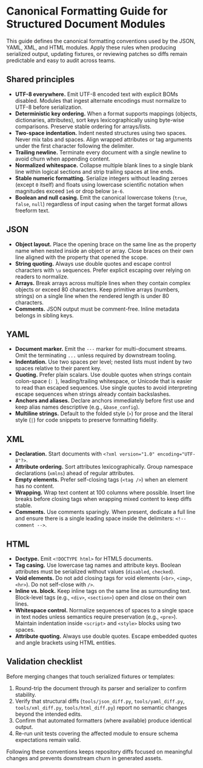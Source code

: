 # Canonical Formatting Guide for Structured Document Modules

This guide defines the canonical formatting conventions used by the JSON, YAML, XML, and HTML modules. Apply these rules when producing serialized output, updating fixtures, or reviewing patches so diffs remain predictable and easy to audit across teams.

## Shared principles

- **UTF-8 everywhere.** Emit UTF-8 encoded text with explicit BOMs disabled. Modules that ingest alternate encodings must normalize to UTF-8 before serialization.
- **Deterministic key ordering.** When a format supports mappings (objects, dictionaries, attributes), sort keys lexicographically using byte-wise comparisons. Preserve stable ordering for arrays/lists.
- **Two-space indentation.** Indent nested structures using two spaces. Never mix tabs and spaces. Align wrapped attributes or tag arguments under the first character following the delimiter.
- **Trailing newline.** Terminate every document with a single newline to avoid churn when appending content.
- **Normalized whitespace.** Collapse multiple blank lines to a single blank line within logical sections and strip trailing spaces at line ends.
- **Stable numeric formatting.** Serialize integers without leading zeroes (except `0` itself) and floats using lowercase scientific notation when magnitudes exceed `1e6` or drop below `1e-6`.
- **Boolean and null casing.** Emit the canonical lowercase tokens (`true`, `false`, `null`) regardless of input casing when the target format allows freeform text.

## JSON

- **Object layout.** Place the opening brace on the same line as the property name when nested inside an object or array. Close braces on their own line aligned with the property that opened the scope.
- **String quoting.** Always use double quotes and escape control characters with `\u` sequences. Prefer explicit escaping over relying on readers to normalize.
- **Arrays.** Break arrays across multiple lines when they contain complex objects or exceed 80 characters. Keep primitive arrays (numbers, strings) on a single line when the rendered length is under 80 characters.
- **Comments.** JSON output must be comment-free. Inline metadata belongs in sibling keys.

## YAML

- **Document marker.** Emit the `---` marker for multi-document streams. Omit the terminating `...` unless required by downstream tooling.
- **Indentation.** Use two spaces per level; nested lists must indent by two spaces relative to their parent key.
- **Quoting.** Prefer plain scalars. Use double quotes when strings contain colon-space (`: `), leading/trailing whitespace, or Unicode that is easier to read than escaped sequences. Use single quotes to avoid interpreting escape sequences when strings already contain backslashes.
- **Anchors and aliases.** Declare anchors immediately before first use and keep alias names descriptive (e.g., `&base_config`).
- **Multiline strings.** Default to the folded style (`>`) for prose and the literal style (`|`) for code snippets to preserve formatting fidelity.

## XML

- **Declaration.** Start documents with `<?xml version="1.0" encoding="UTF-8"?>`.
- **Attribute ordering.** Sort attributes lexicographically. Group namespace declarations (`xmlns`) ahead of regular attributes.
- **Empty elements.** Prefer self-closing tags (`<tag />`) when an element has no content.
- **Wrapping.** Wrap text content at 100 columns where possible. Insert line breaks before closing tags when wrapping mixed content to keep diffs stable.
- **Comments.** Use comments sparingly. When present, dedicate a full line and ensure there is a single leading space inside the delimiters: `<!-- comment -->`.

## HTML

- **Doctype.** Emit `<!DOCTYPE html>` for HTML5 documents.
- **Tag casing.** Use lowercase tag names and attribute keys. Boolean attributes must be serialized without values (`disabled`, `checked`).
- **Void elements.** Do not add closing tags for void elements (`<br>`, `<img>`, `<hr>`). Do not self-close with `/>`.
- **Inline vs. block.** Keep inline tags on the same line as surrounding text. Block-level tags (e.g., `<div>`, `<section>`) open and close on their own lines.
- **Whitespace control.** Normalize sequences of spaces to a single space in text nodes unless semantics require preservation (e.g., `<pre>`). Maintain indentation inside `<script>` and `<style>` blocks using two spaces.
- **Attribute quoting.** Always use double quotes. Escape embedded quotes and angle brackets using HTML entities.

## Validation checklist

Before merging changes that touch serialized fixtures or templates:

1. Round-trip the document through its parser and serializer to confirm stability.
2. Verify that structural diffs (`tools/json_diff.py`, `tools/yaml_diff.py`, `tools/xml_diff.py`, `tools/html_diff.py`) report no semantic changes beyond the intended edits.
3. Confirm that automated formatters (where available) produce identical output.
4. Re-run unit tests covering the affected module to ensure schema expectations remain valid.

Following these conventions keeps repository diffs focused on meaningful changes and prevents downstream churn in generated assets.
